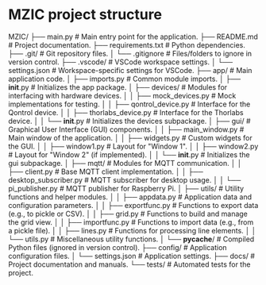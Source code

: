 # MZIC project structure

MZIC/
├── main.py                     # Main entry point for the application.
├── README.md                   # Project documentation.
├── requirements.txt            # Python dependencies.
├── .git/                      # Git repository files.
│   └── .gitignore            # Files/folders to ignore in version control.
├── .vscode/                   # VSCode workspace settings.
│   └── settings.json         # Workspace-specific settings for VSCode.
├── app/                       # Main application code.
│   ├── imports.py              # Common module imports.
│   ├── __init__.py             # Initializes the app package.
│   ├── devices/                # Modules for interfacing with hardware devices.
│   │   ├── mock_devices.py     # Mock implementations for testing.
│   │   ├── qontrol_device.py   # Interface for the Qontrol device.
│   │   ├── thorlabs_device.py  # Interface for the Thorlabs device.
│   │   └── __init__.py         # Initializes the devices subpackage.
│   ├── gui/                    # Graphical User Interface (GUI) components.
│   │   ├── main_window.py      # Main window of the application.
│   │   ├── widgets.py          # Custom widgets for the GUI.
│   │   ├── window1.py          # Layout for "Window 1".
│   │   ├── window2.py          # Layout for "Window 2" (if implemented).
│   │   └── __init__.py         # Initializes the gui subpackage.
│   ├── mqtt/                   # Modules for MQTT communication.
│   │   ├── client.py           # Base MQTT client implementation.
│   │   ├── desktop_subscriber.py  # MQTT subscriber for desktop usage.
│   │   └── pi_publisher.py     # MQTT publisher for Raspberry Pi.
│   ├── utils/                  # Utility functions and helper modules.
│   │   ├── appdata.py          # Application data and configuration parameters.
│   │   ├── exportfunc.py       # Functions to export data (e.g., to pickle or CSV).
│   │   ├── grid.py             # Functions to build and manage the grid view.
│   │   ├── importfunc.py       # Functions to import data (e.g., from a pickle file).
│   │   ├── lines.py            # Functions for processing line elements.
│   │   └── utils.py            # Miscellaneous utility functions.
│   └── __pycache__/            # Compiled Python files (ignored in version control).
├── config/                   # Application configuration files.
│   └── settings.json         # Application settings.
├── docs/                     # Project documentation and manuals.
└── tests/                    # Automated tests for the project.
